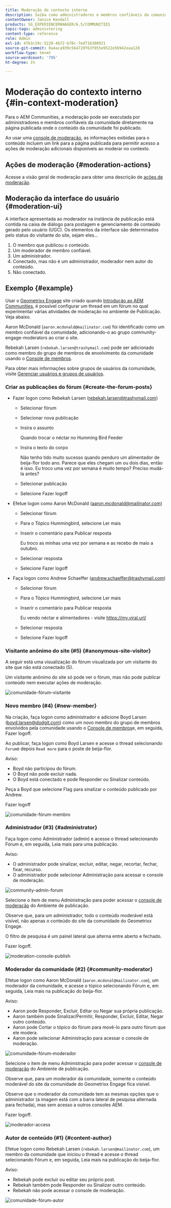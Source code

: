 ```yaml
---
title: Moderação do contexto interno
description: Saiba como administradores e membros confiáveis da comunidade podem executar ações de moderador nas comunidades do Adobe Experience Manager.
contentOwner: Janice Kendall
products: SG_EXPERIENCEMANAGER/6.5/COMMUNITIES
topic-tags: administering
content-type: reference
role: Admin
exl-id: 47b3c19c-5228-4b72-b78c-7ed71b308921
source-git-commit: 0a4aca939c564720f63f055e9522e56942eaa128
workflow-type: tm+mt
source-wordcount: '795'
ht-degree: 1%

---
```


# Moderação do contexto interno {#in-context-moderation}

Para o AEM Communities, a moderação pode ser executada por administradores e membros confiáveis da comunidade diretamente na página publicada onde o conteúdo da comunidade foi publicado.

Ao usar uma [console de moderação](moderation.md), as informações exibidas para o conteúdo incluem um link para a página publicada para permitir acesso a ações de moderação adicionais disponíveis ao moderar no contexto.

## Ações de moderação {#moderation-actions}

Acesse a visão geral de moderação para obter uma descrição de [ações de moderação](moderate-ugc.md#moderation-actions).

## Moderação da interface do usuário {#moderation-ui}

A interface apresentada ao moderador na instância de publicação está contida na caixa de diálogo para postagem e gerenciamento de conteúdo gerado pelo usuário (UGC). Os elementos da interface são determinados pelo status do visitante do site, sejam eles...

1. O membro que publicou o conteúdo.
1. Um moderador de membro confiável.
1. Um administrador.
1. Conectado, mas não é um administrador, moderador nem autor do conteúdo.
1. Não conectado.

## Exemplo {#example}

Usar o [Geometrixx Engage](http://localhost:4503/content/sites/engage/en.html) site criado quando [Introdução ao AEM Communities](getting-started.md), é possível configurar um thread em um fórum no qual experimentar várias atividades de moderação no ambiente de Publicação. Veja abaixo.

Aaron McDonald (`aaron.mcdonald@mailinator.com`) foi identificado como um membro confiável da comunidade, adicionando-o ao grupo community-engage-moderators ao criar o site.

Rebekah Larsen (`rebekah.larsen@trashymail.com`) pode ser adicionado como membro do grupo de membros de envolvimento da comunidade usando o [Console de membros](members.md).

Para obter mais informações sobre grupos de usuários da comunidade, visite [Gerenciar usuários e grupos de usuários](users.md).

### Criar as publicações do fórum {#create-the-forum-posts}

* Fazer logon como Rebekah Larsen (rebekah.larsen@trashymail.com)

   * Selecionar fórum
   * Selecionar nova publicação
   * Insira o assunto

     Quando trocar o néctar no Humming Bird Feeder

   * Insira o texto do corpo

     Não tenho tido muito sucesso quando penduro um alimentador de beija-flor todo ano. Parece que eles chegam um ou dois dias, então é isso. Eu troco uma vez por semana é muito tempo? Preciso mudá-la antes?

   * Selecionar publicação
   * Selecione Fazer logoff

* Efetue logon como Aaron McDonald (aaron.mcdonald@mailinator.com)

   * Selecionar fórum
   * Para o Tópico Hummingbird, selecione Ler mais
   * Inserir o comentário para Publicar resposta

     Eu troco as minhas uma vez por semana e as recebo de maio a outubro.

   * Selecionar resposta
   * Selecione Fazer logoff

* Faça logon como Andrew Schaeffer (andrew.schaeffer@trashymail.com)

   * Selecionar fórum
   * Para o Tópico Hummingbird, selecione Ler mais
   * Inserir o comentário para Publicar resposta

     Eu vendo néctar e alimentadores - visite https://my.viral.url/

   * Selecionar resposta
   * Selecione Fazer logoff

### Visitante anônimo do site (#5) {#anonymous-site-visitor}

A seguir está uma visualização do fórum visualizada por um visitante do site que não está conectado (5).

Um visitante anônimo do site só pode ver o fórum, mas não pode publicar conteúdo nem executar ações de moderação.

![comunidade-fórum-visitante](assets/community-forum-visitor.png)

### Novo membro (#4) {#new-member}

Na criação, faça logon como administrador e adicione Boyd Larsen (boyd.larsen@dodgit.com) como um novo membro do grupo de membros envolvidos pela comunidade usando o [Console de membros](members.md)e, em seguida, Fazer logoff.

Ao publicar, faça logon como Boyd Larsen e acesse o thread selecionando `Forum`e depois `Read more` para o poste de beija-flor.

Aviso:

* Boyd não participou do fórum.
* O Boyd não pode excluir nada.
* O Boyd está conectado e pode Responder ou Sinalizar conteúdo.

Peça a Boyd que selecione Flag para sinalizar o conteúdo publicado por Andrew.

Fazer logoff

![comunidade-fórum-membro](assets/community-forum-member.png)

### Administrador (#3) {#administrator}

Faça logon como Administrador (admin) e acesse o thread selecionando Fórum e, em seguida, Leia mais para uma publicação.

Aviso:

* O administrador pode sinalizar, excluir, editar, negar, recortar, fechar, fixar, recurso.
* O administrador pode selecionar Administração para acessar o console de moderação.

![community-admin-forum](assets/community-admin-forum.png)

Selecione o item de menu Administração para poder acessar o [console de moderação](moderation.md) do Ambiente de publicação.

Observe que, para um administrador, todo o conteúdo moderável está visível, não apenas o conteúdo do site da comunidade do Geometrixx Engage.

O filtro de pesquisa é um painel lateral que alterna entre aberto e fechado.

Fazer logoff.

![moderation-console-publish](assets/moderation-console-publish.png)

### Moderador da comunidade (#2) {#community-moderator}

Efetue logon como Aaron McDonald (`aaron.mcdonal@mailinator.com`), um moderador da comunidade, e acesse o tópico selecionando Fórum e, em seguida, Leia mais na publicação do beija-flor.

Aviso:

* Aaron pode Responder, Excluir, Editar ou Negar sua própria publicação.
* Aaron também pode Sinalizar/Permitir, Responder, Excluir, Editar, Negar outro conteúdo.
* Aaron pode Cortar o tópico do fórum para movê-lo para outro fórum que ele modera.
* Aaron pode selecionar Administração para acessar o console de moderação.

![comunidade-fórum-moderador](assets/community-forum-moderator.png)

Selecione o item de menu Administração para poder acessar o [console de moderação](moderation.md) do Ambiente de publicação.

Observe que, para um moderador da comunidade, somente o conteúdo moderável do site da comunidade do Geometrixx Engage fica visível.

Observe que o moderador da comunidade tem as mesmas opções que o administrador (a imagem está com a barra lateral de pesquisa alternada para fechada), mas sem acesso a outros consoles AEM.

Fazer logoff.

![moderador-access](assets/moderator-access.png)

### Autor de conteúdo (#1) {#content-author}

Efetue logon como Rebekah Larsen (`rebekah.larsen@mailinator.com`), um membro da comunidade que iniciou o thread e acesse o thread selecionando Fórum e, em seguida, Leia mais na publicação do beija-flor.

Aviso:

* Rebekah pode excluir ou editar seu próprio post.
* Rebekah também pode Responder ou Sinalizar outro conteúdo.
* Rebekah não pode acessar o console de moderação.

![comunidade-fórum-autor](assets/community-forum-author.png)
